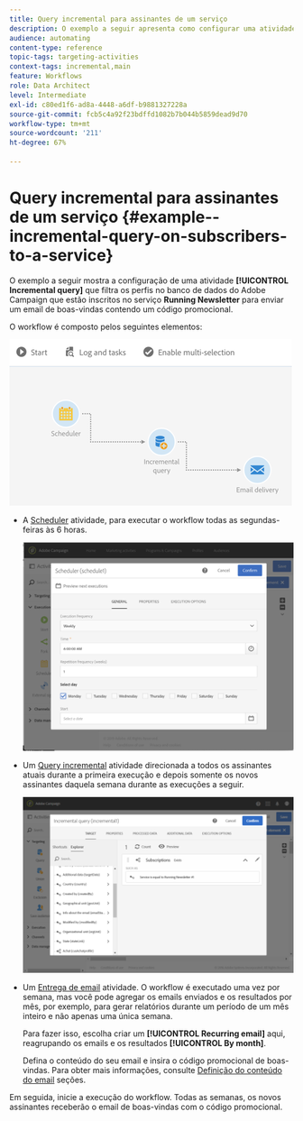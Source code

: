 ```yaml
---
title: Query incremental para assinantes de um serviço
description: O exemplo a seguir apresenta como configurar uma atividade Query incremental para filtrar assinantes de um serviço.
audience: automating
content-type: reference
topic-tags: targeting-activities
context-tags: incremental,main
feature: Workflows
role: Data Architect
level: Intermediate
exl-id: c80ed1f6-ad8a-4448-a6df-b9881327228a
source-git-commit: fcb5c4a92f23bdffd1082b7b044b5859dead9d70
workflow-type: tm+mt
source-wordcount: '211'
ht-degree: 67%

---
```


# Query incremental para assinantes de um serviço {#example--incremental-query-on-subscribers-to-a-service}

O exemplo a seguir mostra a configuração de uma atividade **[!UICONTROL Incremental query]** que filtra os perfis no banco de dados do Adobe Campaign que estão inscritos no serviço **Running Newsletter** para enviar um email de boas-vindas contendo um código promocional.

O workflow é composto pelos seguintes elementos:

![](assets/incremental_query_example1.png)

* A [Scheduler](../../automating/using/scheduler.md) atividade, para executar o workflow todas as segundas-feiras às 6 horas.

  ![](assets/incremental_query_example2.png)

* Um [Query incremental](../../automating/using/incremental-query.md) atividade direcionada a todos os assinantes atuais durante a primeira execução e depois somente os novos assinantes daquela semana durante as execuções a seguir.

  ![](assets/incremental_query_example3.png)

* Um [Entrega de email](../../automating/using/email-delivery.md) atividade. O workflow é executado uma vez por semana, mas você pode agregar os emails enviados e os resultados por mês, por exemplo, para gerar relatórios durante um período de um mês inteiro e não apenas uma única semana.

  Para fazer isso, escolha criar um **[!UICONTROL Recurring email]** aqui, reagrupando os emails e os resultados **[!UICONTROL By month]**.

  Defina o conteúdo do seu email e insira o código promocional de boas-vindas. Para obter mais informações, consulte [Definição do conteúdo do email](../../designing/using/personalization.md) seções.

Em seguida, inicie a execução do workflow. Todas as semanas, os novos assinantes receberão o email de boas-vindas com o código promocional.
